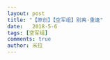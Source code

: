 ```yaml
---
layout: post
title: "【原创】【空军组】别离·重逢"
date:   2018-5-6
tags: [空军组]
comments: true
author: 米拉
---
```

